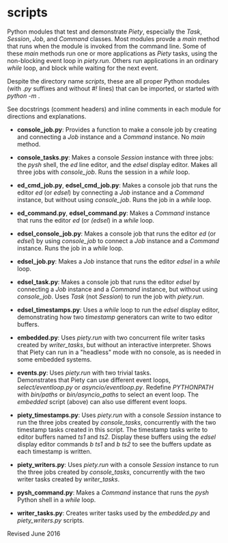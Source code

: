 
scripts
=======

Python modules that test and demonstrate *Piety*, especially the
*Task*, *Session*, *Job*, and *Command* classes.  Most modules 
provde a *main* method that runs when the module is invoked from 
the command line.  Some of these
*main* methods run one or more applications as *Piety* tasks, using the
non-blocking event loop in *piety.run*.  Others run
applications in an ordinary *while* loop, and block while waiting for
the next event.

Despite the directory name *scripts*, these are all proper Python
modules (with *.py* suffixes and without *#!* lines) that can be
imported, or started with *python -m* .  

See docstrings (comment headers) and inline comments in each module
for directions and explanations.

- **console_job.py**: Provides a function to make a console job by
  creating and connecting a *Job* instance and a *Command* instance.
  No *main* method.

- **console_tasks.py**: Makes a console *Session* instance with
  three jobs: the *pysh* shell, the *ed* line editor, and the *edsel*
  display editor.  Makes all three jobs with *console_job*.  Runs
  the session in a *while* loop.

- **ed_cmd_job.py**, **edsel_cmd_job.py**: Makes a console job that runs the editor *ed*
  (or *edsel*) by connecting a *Job* instance and a *Command* instance, but without
  using *console_job*.  Runs the job in a *while* loop.

- **ed_command.py**, **edsel_command.py**: Makes a *Command* instance
  that runs the editor *ed* (or *(edsel*) in a *while* loop.

- **edsel_console_job.py**: Makes a console job that runs the editor *ed*
  (or *edsel*) by  using *console_job* to connect a *Job* instance and a 
  *Command* instance.  Runs the job in a *while* loop.

- **edsel_job.py**: Makes a *Job* instance that runs the editor *edsel* 
   in a *while* loop.

- **edsel_task.py**: Makes a console job that runs the editor *edsel*
  by connecting a *Job* instance and a *Command* instance, but without
  using *console_job*.  Uses *Task* (not *Session*) to run the job with
  *piety.run*.

- **edsel_timestamps.py**: Uses a *while* loop to run the *edsel*
    display editor, demonstrating how two *timestamp* generators can 
    write to two editor buffers.

- **embedded.py**: Uses *piety.run* with two concurrent file
   writer tasks created by *writer_tasks*, but without an interactive
   interpreter.  Shows that Piety can run in a "headless" mode with no
   console, as is needed in some embedded systems.

- **events.py**: Uses *piety.run* with two trivial tasks.  
  Demonstrates that Piety can use different event loops, 
  *select/eventloop.py* or *asyncio/eventloop.py*.  Redefine *PYTHONPATH*
  with *bin/paths* or *bin/asyncio_paths* to select an event loop.
  The *embedded* script (above) can also use different event loops.

- **piety_timestamps.py**: Uses *piety.run* with a
  console *Session* instance to run the three jobs created by *console_tasks*,
  concurrently with the two timestamp tasks created in this script.
  The timestamp tasks write to editor buffers named *ts1* and *ts2*.
  Display these buffers using the *edsel* display editor commands *b ts1*
  and *b ts2* to see the buffers update as each timestamp is written.

- **piety_writers.py**: Uses *piety.run* with a console *Session* instance to run the
  three jobs created by *console_tasks*, concurrently with the two
  writer tasks created by *writer_tasks*.

- **pysh_command.py**: Makes a *Command* instance
  that runs the *pysh* Python shell in a *while* loop.

- **writer_tasks.py**: Creates writer tasks used by the *embedded.py* and
    *piety_writers.py* scripts.

Revised June 2016

